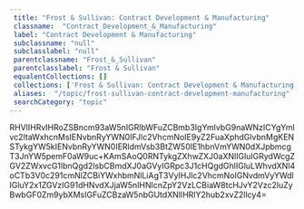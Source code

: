 ```yaml
--- 
 title: "Frost & Sullivan: Contract Development & Manufacturing" 
 classname:  "Contract_Development_&_Manufacturing" 
 label: "Contract Development & Manufacturing" 
 subclassname: "null" 
 subclasslabel: "null" 
 parentclassname: "Frost_&_Sullivan" 
 parentclasslabel: "Frost & Sullivan" 
 equalentCollections: [] 
 collections: ['Frost & Sullivan: Contract Development & Manufacturing']
 aliases:  "/topic/frost-sullivan-contract-development-manufacturing"  
 searchCategory: "topic" 
---
```

RHVlIHRvIHRoZSBncm93aW5nIGRlbWFuZCBmb3IgYmlvbG9naWNzICYgYmlvc2ltaWxhcnMsIENvbnRyYWN0IFJlc2VhcmNoIE9yZ2FuaXphdGlvbnMgKENSTykgYW5kIENvbnRyYWN0IERldmVsb3BtZW50IE1hbnVmYWN0dXJpbmcgT3JnYW5pemF0aW9uc+KAmSAoQ0RNTykgZXhwZXJ0aXNlIGluIGRydWcgZGV2ZWxvcG1lbnQgd2lsbCBmdXJ0aGVyIGRpc3J1cHQgdGhlIGluLWhvdXNl4oCTb3V0c291cmNlZCBiYWxhbmNlLiAgT3VyIHJlc2VhcmNoIGNvdmVyYWdlIGluY2x1ZGVzIG91dHNvdXJjaW5nIHNlcnZpY2VzLCBiaW8tcHJvY2Vzc2luZyBwbGF0Zm9ybXMsIGFuZCBzaW5nbGUtdXNlIHRlY2hub2xvZ2llcy4=